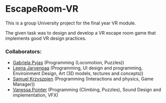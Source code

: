 # EscapeRoom-VR

This is a group University project for the final year VR module.

The given task was to design and develop a VR escape room game that implements good VR design practices. 

### Collaborators:
- [Gabriela Pyjas](https://github.com/gabpyj) (Programming (Locomotion, Puzzles))
- [Leena Jarvenpaa](https://github.com/leenajvp) (Programming, UI design and programming, Enviroinment Design, Art (3D models, tectures and concepts))
- [Samuel Krzyszpien](https://github.com/taksobie95) (Programming (Interactions and physics, Game Manager))
- [Vanessa Pointer](https://github.com/Nessie-J) (Programming (Climbing, Puzzles), Sound Design and implementation, VFX)
